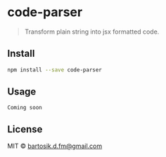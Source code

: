# code-parser

> Transform plain string into jsx formatted code.

## Install

```bash
npm install --save code-parser
```

## Usage

```tsx
Coming soon
```

## License

MIT © [bartosik.d.fm@gmail.com](https://github.com/dabartos)
